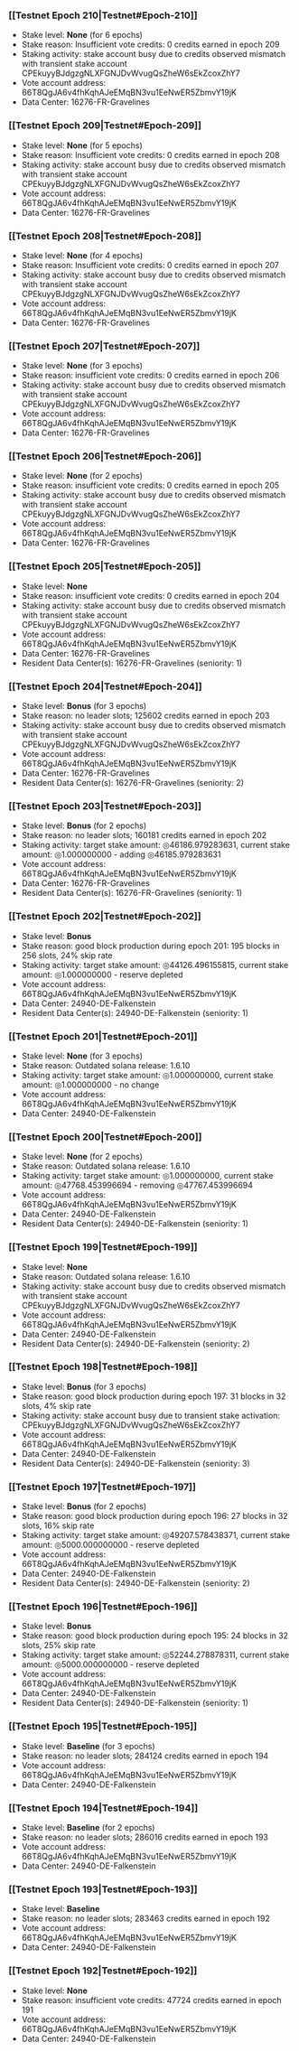 ### [[Testnet Epoch 210|Testnet#Epoch-210]]
* Stake level: **None** (for 6 epochs)
* Stake reason: Insufficient vote credits: 0 credits earned in epoch 209
* Staking activity: stake account busy due to credits observed mismatch with transient stake account CPEkuyyBJdgzgNLXFGNJDvWvugQsZheW6sEkZcoxZhY7
* Vote account address: 66T8QgJA6v4fhKqhAJeEMqBN3vu1EeNwER5ZbmvY19jK
* Data Center: 16276-FR-Gravelines
### [[Testnet Epoch 209|Testnet#Epoch-209]]
* Stake level: **None** (for 5 epochs)
* Stake reason: Insufficient vote credits: 0 credits earned in epoch 208
* Staking activity: stake account busy due to credits observed mismatch with transient stake account CPEkuyyBJdgzgNLXFGNJDvWvugQsZheW6sEkZcoxZhY7
* Vote account address: 66T8QgJA6v4fhKqhAJeEMqBN3vu1EeNwER5ZbmvY19jK
* Data Center: 16276-FR-Gravelines
### [[Testnet Epoch 208|Testnet#Epoch-208]]
* Stake level: **None** (for 4 epochs)
* Stake reason: Insufficient vote credits: 0 credits earned in epoch 207
* Staking activity: stake account busy due to credits observed mismatch with transient stake account CPEkuyyBJdgzgNLXFGNJDvWvugQsZheW6sEkZcoxZhY7
* Vote account address: 66T8QgJA6v4fhKqhAJeEMqBN3vu1EeNwER5ZbmvY19jK
* Data Center: 16276-FR-Gravelines
### [[Testnet Epoch 207|Testnet#Epoch-207]]
* Stake level: **None** (for 3 epochs)
* Stake reason: insufficient vote credits: 0 credits earned in epoch 206
* Staking activity: stake account busy due to credits observed mismatch with transient stake account CPEkuyyBJdgzgNLXFGNJDvWvugQsZheW6sEkZcoxZhY7
* Vote account address: 66T8QgJA6v4fhKqhAJeEMqBN3vu1EeNwER5ZbmvY19jK
* Data Center: 16276-FR-Gravelines
### [[Testnet Epoch 206|Testnet#Epoch-206]]
* Stake level: **None** (for 2 epochs)
* Stake reason: insufficient vote credits: 0 credits earned in epoch 205
* Staking activity: stake account busy due to credits observed mismatch with transient stake account CPEkuyyBJdgzgNLXFGNJDvWvugQsZheW6sEkZcoxZhY7
* Vote account address: 66T8QgJA6v4fhKqhAJeEMqBN3vu1EeNwER5ZbmvY19jK
* Data Center: 16276-FR-Gravelines
### [[Testnet Epoch 205|Testnet#Epoch-205]]
* Stake level: **None**
* Stake reason: insufficient vote credits: 0 credits earned in epoch 204
* Staking activity: stake account busy due to credits observed mismatch with transient stake account CPEkuyyBJdgzgNLXFGNJDvWvugQsZheW6sEkZcoxZhY7
* Vote account address: 66T8QgJA6v4fhKqhAJeEMqBN3vu1EeNwER5ZbmvY19jK
* Data Center: 16276-FR-Gravelines
* Resident Data Center(s): 16276-FR-Gravelines (seniority: 1)
### [[Testnet Epoch 204|Testnet#Epoch-204]]
* Stake level: **Bonus** (for 3 epochs)
* Stake reason: no leader slots; 125602 credits earned in epoch 203
* Staking activity: stake account busy due to credits observed mismatch with transient stake account CPEkuyyBJdgzgNLXFGNJDvWvugQsZheW6sEkZcoxZhY7
* Vote account address: 66T8QgJA6v4fhKqhAJeEMqBN3vu1EeNwER5ZbmvY19jK
* Data Center: 16276-FR-Gravelines
* Resident Data Center(s): 16276-FR-Gravelines (seniority: 2)
### [[Testnet Epoch 203|Testnet#Epoch-203]]
* Stake level: **Bonus** (for 2 epochs)
* Stake reason: no leader slots; 160181 credits earned in epoch 202
* Staking activity: target stake amount: ◎46186.979283631, current stake amount: ◎1.000000000 - adding ◎46185.979283631
* Vote account address: 66T8QgJA6v4fhKqhAJeEMqBN3vu1EeNwER5ZbmvY19jK
* Data Center: 16276-FR-Gravelines
* Resident Data Center(s): 16276-FR-Gravelines (seniority: 1)
### [[Testnet Epoch 202|Testnet#Epoch-202]]
* Stake level: **Bonus**
* Stake reason: good block production during epoch 201: 195 blocks in 256 slots, 24% skip rate
* Staking activity: target stake amount: ◎44126.496155815, current stake amount: ◎1.000000000 - reserve depleted
* Vote account address: 66T8QgJA6v4fhKqhAJeEMqBN3vu1EeNwER5ZbmvY19jK
* Data Center: 24940-DE-Falkenstein
* Resident Data Center(s): 24940-DE-Falkenstein (seniority: 1)
### [[Testnet Epoch 201|Testnet#Epoch-201]]
* Stake level: **None** (for 3 epochs)
* Stake reason: Outdated solana release: 1.6.10
* Staking activity: target stake amount: ◎1.000000000, current stake amount: ◎1.000000000 - no change
* Vote account address: 66T8QgJA6v4fhKqhAJeEMqBN3vu1EeNwER5ZbmvY19jK
* Data Center: 24940-DE-Falkenstein
### [[Testnet Epoch 200|Testnet#Epoch-200]]
* Stake level: **None** (for 2 epochs)
* Stake reason: Outdated solana release: 1.6.10
* Staking activity: target stake amount: ◎1.000000000, current stake amount: ◎47768.453996694 - removing ◎47767.453996694
* Vote account address: 66T8QgJA6v4fhKqhAJeEMqBN3vu1EeNwER5ZbmvY19jK
* Data Center: 24940-DE-Falkenstein
* Resident Data Center(s): 24940-DE-Falkenstein (seniority: 1)
### [[Testnet Epoch 199|Testnet#Epoch-199]]
* Stake level: **None**
* Stake reason: Outdated solana release: 1.6.10
* Staking activity: stake account busy due to credits observed mismatch with transient stake account CPEkuyyBJdgzgNLXFGNJDvWvugQsZheW6sEkZcoxZhY7
* Vote account address: 66T8QgJA6v4fhKqhAJeEMqBN3vu1EeNwER5ZbmvY19jK
* Data Center: 24940-DE-Falkenstein
* Resident Data Center(s): 24940-DE-Falkenstein (seniority: 2)
### [[Testnet Epoch 198|Testnet#Epoch-198]]
* Stake level: **Bonus** (for 3 epochs)
* Stake reason: good block production during epoch 197: 31 blocks in 32 slots, 4% skip rate
* Staking activity: stake account busy due to transient stake activation: CPEkuyyBJdgzgNLXFGNJDvWvugQsZheW6sEkZcoxZhY7
* Vote account address: 66T8QgJA6v4fhKqhAJeEMqBN3vu1EeNwER5ZbmvY19jK
* Data Center: 24940-DE-Falkenstein
* Resident Data Center(s): 24940-DE-Falkenstein (seniority: 3)
### [[Testnet Epoch 197|Testnet#Epoch-197]]
* Stake level: **Bonus** (for 2 epochs)
* Stake reason: good block production during epoch 196: 27 blocks in 32 slots, 16% skip rate
* Staking activity: target stake amount: ◎49207.578438371, current stake amount: ◎5000.000000000 - reserve depleted
* Vote account address: 66T8QgJA6v4fhKqhAJeEMqBN3vu1EeNwER5ZbmvY19jK
* Data Center: 24940-DE-Falkenstein
* Resident Data Center(s): 24940-DE-Falkenstein (seniority: 2)
### [[Testnet Epoch 196|Testnet#Epoch-196]]
* Stake level: **Bonus**
* Stake reason: good block production during epoch 195: 24 blocks in 32 slots, 25% skip rate
* Staking activity: target stake amount: ◎52244.278878311, current stake amount: ◎5000.000000000 - reserve depleted
* Vote account address: 66T8QgJA6v4fhKqhAJeEMqBN3vu1EeNwER5ZbmvY19jK
* Data Center: 24940-DE-Falkenstein
* Resident Data Center(s): 24940-DE-Falkenstein (seniority: 1)
### [[Testnet Epoch 195|Testnet#Epoch-195]]
* Stake level: **Baseline** (for 3 epochs)
* Stake reason: no leader slots; 284124 credits earned in epoch 194
* Vote account address: 66T8QgJA6v4fhKqhAJeEMqBN3vu1EeNwER5ZbmvY19jK
* Data Center: 24940-DE-Falkenstein
### [[Testnet Epoch 194|Testnet#Epoch-194]]
* Stake level: **Baseline** (for 2 epochs)
* Stake reason: no leader slots; 286016 credits earned in epoch 193
* Vote account address: 66T8QgJA6v4fhKqhAJeEMqBN3vu1EeNwER5ZbmvY19jK
* Data Center: 24940-DE-Falkenstein
### [[Testnet Epoch 193|Testnet#Epoch-193]]
* Stake level: **Baseline**
* Stake reason: no leader slots; 283463 credits earned in epoch 192
* Vote account address: 66T8QgJA6v4fhKqhAJeEMqBN3vu1EeNwER5ZbmvY19jK
* Data Center: 24940-DE-Falkenstein
### [[Testnet Epoch 192|Testnet#Epoch-192]]
* Stake level: **None**
* Stake reason: insufficient vote credits: 47724 credits earned in epoch 191
* Vote account address: 66T8QgJA6v4fhKqhAJeEMqBN3vu1EeNwER5ZbmvY19jK
* Data Center: 24940-DE-Falkenstein